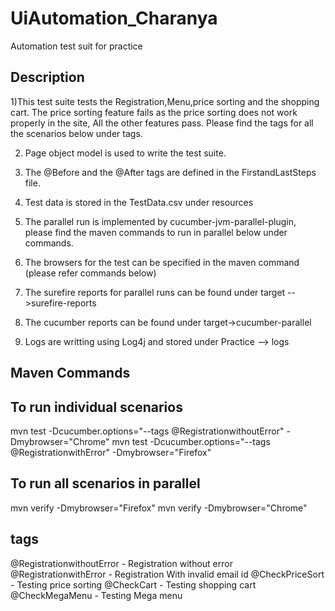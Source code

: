 # UiAutomation_Charanya
Automation test suit for practice

Description
-----------
1)This test suite tests the Registration,Menu,price sorting and the shopping cart. The price sorting feature fails as the price sorting
does not work properly in the site, All the other features pass. Please find the tags for all the scenarios below under tags.

2) Page object model is used to write the test suite.

3) The @Before and the @After tags are defined in the FirstandLastSteps file.

4) Test data is stored in the TestData.csv under resources

5) The parallel run is implemented by cucumber-jvm-parallel-plugin, please find the maven commands to run in parallel below under commands.

6) The browsers for the test can be specified in the maven command (please refer commands below)

7) The surefire reports for parallel runs can be found under target -->surefire-reports

8) The cucumber reports can be found under target->cucumber-parallel

9) Logs are writting using Log4j and stored under Practice --> logs


Maven Commands
--------------

To run individual scenarios
----------------------------
mvn test -Dcucumber.options="--tags @RegistrationwithoutError" -Dmybrowser="Chrome"
mvn test -Dcucumber.options="--tags @RegistrationwithError" -Dmybrowser="Firefox"

To run all scenarios in parallel
--------------------------------
mvn verify -Dmybrowser="Firefox"
mvn verify -Dmybrowser="Chrome"

tags
----
 @RegistrationwithoutError - Registration without error
 @RegistrationwithError - Registration With invalid email id
 @CheckPriceSort -  Testing price sorting
 @CheckCart  - Testing shopping cart
 @CheckMegaMenu - Testing Mega menu


